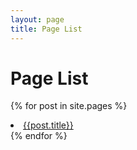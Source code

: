 ```yaml
---
layout: page
title: Page List
---
```


<H1>Page List</H1>

{% for post in site.pages %}
 <li><a href="{{ post.url }}">{{post.title}}</a></li>
{% endfor %}
